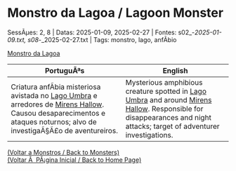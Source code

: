 ﻿
# Monstro da Lagoa / Lagoon Monster

SessÃµes: 2, 8 | Datas: 2025-01-09, 2025-02-27 | Fontes: s02_-_2025-01-09.txt, s08_-_2025-02-27.txt | Tags: monstro, lago, anfÃ­bio

[Monstro da Lagoa](monstro_da_lagoa.png)

| PortuguÃªs | English |
|-----------|---------|
| Criatura anfÃ­bia misteriosa avistada no [Lago Umbra](lago_umbra.md) e arredores de [Mirens Hallow](mirens_hallow.md). Causou desaparecimentos e ataques noturnos; alvo de investigaÃ§Ã£o de aventureiros. | Mysterious amphibious creature spotted in [Lago Umbra](lago_umbra.md) and around [Mirens Hallow](mirens_hallow.md). Responsible for disappearances and night attacks; target of adventurer investigations. |

[(Voltar a Monstros / Back to Monsters)](monstros.md)  
[(Voltar Ã  PÃ¡gina Inicial / Back to Home Page)](../../home.md)


























